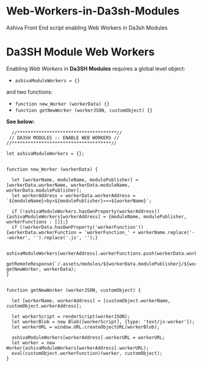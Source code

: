 # Web-Workers-in-Da3sh-Modules
Ashiva Front End script enabling Web Workers in Da3sh Modules

# Da3SH Module Web Workers

Enabling _Web Workers_ in **Da3SH Modules** requires a global level object:

 - `ashivaModuleWorkers = {}`

and two functions:

 - `function new_Worker (workerData) {}`
 - `function getNewWorker (workerJSON, customObject) {}`
 
**See below:**

```
  //*************************************//
 // DA3SH MODULES :: ENABLE WEB WORKERS //
//*************************************//

let ashivaModuleWorkers = {};


function new_Worker (workerData) {
  
  let [workerName, moduleName, modulePublisher] = [workerData.workerName, workerData.moduleName, workerData.modulePublisher];
  let workerAddress = workerData.workerAddress = `${moduleName}»by»${modulePublisher}»»»${workerName}`;

  if (!ashivaModuleWorkers.hasOwnProperty(workerAddress)) {ashivaModuleWorkers[workerAddress] = {moduleName, modulePublisher, workerFunctions : []};}
  if (!workerData.hasOwnProperty('workerFunction')) {workerData.workerFunction = 'workerFunction_' + workerName.replace('--worker', '').replace('.js', '');}
  
  ashivaModuleWorkers[workerAddress].workerFunctions.push(workerData.workerFunction);
  getRemoteResponse(`/.assets/modules/${workerData.modulePublisher}/${workerData.moduleName}/datasheets/${workerName}on`, getNewWorker, workerData);
}


function getNewWorker (workerJSON, customObject) {

  let [workerName, workerAddress] = [customObject.workerName, customObject.workerAddress];

  let workerScript = renderScript(workerJSON);
  let workerBlob = new Blob([workerScript], {type: 'text/js-worker'});
  let workerURL = window.URL.createObjectURL(workerBlob);

  ashivaModuleWorkers[workerAddress].workerURL = workerURL;
  let worker = new Worker(ashivaModuleWorkers[workerAddress].workerURL);
  eval(customObject.workerFunction)(worker, customObject);
}
```

